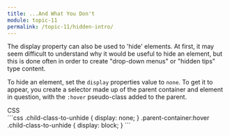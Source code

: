```yaml
---
title: ...And What You Don't
module: topic-11
permalink: /topic-11/hidden-intro/
---
```


<div class="divider-heading"></div>

The display property can also be used to 'hide' elements. At first, it may seem difficult to understand why it would be useful to hide an element, but this is done often in order to create "drop-down menus" or "hidden tips" type content.

To hide an element, set the `display` properties value to `none`. To get it to appear, you create a selector made up of the parent container and element in question, with the `:hover` pseudo-class added to the parent.

<div class="code-heading">
  <span class="css">CSS</span>
</div>
```css
.child-class-to-unhide {
    display: none;
}
.parent-container:hover .child-class-to-unhide {
    display: block;
}
```

